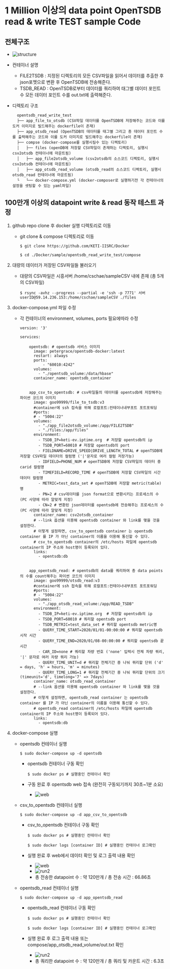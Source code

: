 # 1 Million 이상의 data point OpenTSDB read & write TEST sample Code 

## 전체구조

  - ![structure](./img/structure.png)

  - 컨테이너 설명
    - FILE2TSDB : 지정된 디렉토리의 모든 CSV파일을 읽어서 데이터를 추출한 후 json포멧으로 변환 후 OpenTSDB에 전송해준다.
    - TSDB_READ : OpenTSDB로부터 데이터를 쿼리하여 태그별 데이터 포인트 수 모든 데이터 포인트 수를 out.txt에 출력해준다.

  - 디렉토리 구조
    ```code
      opentsdb_read_write_test
      ├── app_file_to_otsdb (CSV파일 데이터를 OpenTSDB에 저장해주는 코드와 이를 도커 이미지로 빌드해주는 dockerfile이 존재)
      ├── app_otsdb_read (OpenTSDB의 데이터를 태그별 그리고 총 데이터 포인트 수를 출력해주는 코드와 이를 도커 이미지로 빌드해주는 dockerfile이 존재)
      ├── compse (docker-compose를 실행시킬수 있는 디렉토리)
      │   ├── files (openDB에 저장할 CSV파일이 존재하는 디렉토리, 실행시 csv2otsdb 컨테이너에 마운트됨)
      │   ├── app_file2otsdb_volume (csv2otsdb의 소스코드 디렉토리, 실행시 csv2otsdb 컨테이너에 마운트됨)
      │   ├── app_otsdb_read_volume (otsdb_read의 소스코드 디렉토리, 실행시 otsdb_read 컨테이너에 마운트됨)
      └   └── docker-compose.yml (docker-composer로 실행하기전 각 컨테이너의 설정을 셋팅할 수 있는 yaml파일)
    ```

## 100만개 이상의 datapoint write & read 동작 테스트 과정

  1. github repo clone 후 docker 실행 디렉토리로 이동
  
      - git clone & compose 디렉토리로 이동
      
          ```
          $ git clone https://github.com/KETI-IISRC/Docker

          $ cd ./Docker/sample/opentsdb_read_write_test/compose
          ```

  2. 대량의 데이터가 저장된 CSV파일들 불러오기

      - 대량의 CSV파일은 시흥서버 /home/cschae/sampleCSV 내에 존재 (총 5개의 CSV파일)
      
          ```
          $ rsync -avhz --progress --partial -e 'ssh -p 7771' 서버userID@59.14.236.153:/home/cschae/sampleCSV ./files
          
          ```

  3. docker-compose.yml 파일 수정

      - 각 컨테이너의 environment, volumes, ports 필요에따라 수정
        
        ```code
        version: '3'

        services: 

            opentsdb: # opentsdb 서비스 이미지
              image: petergrace/opentsdb-docker:latest
              restart: always
              ports:
                  - "60010:4242"
              volumes:
                - "./opentsdb_volume:/data/hbase"
              container_name: opentsdb_container


            app_csv_to_opentsdb: # csv파일들의 데이터를 opentsdb에 저장해주는 파이썬 코드의 이미지
              image: goo99999/file_to_tsdb:v3
              #container에 ssh 접속을 위해 로컬포트:컨테이너내부포트 포트포워딩
              #ports:
              # - "5004:22"
              volumes:
                - "./app_file2otsdb_volume:/app/FILE2TSDB"
                - "./files:/app/files"
              environment:
                - TSDB_IP=keti-ev.iptime.org  # 저장할 opentsdb의 ip
                - TSDB_PORT=60010 # 저장할 opentsdb의 port
                - FIELDNAME=DRIVE_SPEED|DRIVE_LENGTH_TOTAL # openTSDB에 저장할 CSV파일 데이터의 컬럼명 ('|'문자로 여러 컬럼 저장가능)
                - IDFIELD=PHONE_NUM # openTSDB에 저장할 CSV파일의 데이터 중 carid 컬럼명
                - TIMEFIELD=RECORD_TIME # openTSDB에 저장할 CSV파일의 시간 데이터 컬럼명
                - METRIC=test_data_set # openTSDB에 저장할 metric(table) 명
                - PN=2 # csv데이터를 json format으로 변환시키는 프로세스의 수 (PC 사양에 따라 알맞게 지정) 
                - CN=2 # 변환된 json데이터를 opentsdb에 전송해주는 프로세스의 수 (PC 사양에 따라 알맞게 지정) 
              container_name: csv2otsdb_container
              # --link 옵션을 이용해 opentsdb container 와 link를 맺을 것을 설정한다. 
              # 이렇게 설정하면, csv_to_opentsdb container 는 opentsdb container 를 IP 가 아닌 container의 이름을 이용해 통신할 수 있다.
              # csv_to_opentsdb container의 /etc/hosts 파일에 opentsdb container의 IP 주소와 host명이 등록되어 있다.
              links:
                - opentsdb:db
                

            app_opentsdb_read: # opentsdb의 data를 쿼리하여 총 data points의 수를 count해주는 파이썬 코드의 이미지
              image: goo99999/otsdb_read:v3
              #container에 ssh 접속을 위해 로컬포트:컨테이너내부포트 포트포워딩
              #ports:
              # - "5004:22"
              volumes:
                - "./app_otsdb_read_volume:/app/READ_TSDB"
              environment:
                - TSDB_IP=keti-ev.iptime.org  # 저장할 opentsdb의 ip
                - TSDB_PORT=60010 # 쿼리할 opentsdb port
                - TSDB_METRIC=test_data_set # 쿼리할 opentsdb metric명
                - QUERY_TIME_START=2020/01/01-00:00:00 # 쿼리할 opentsdb 시작 시간
                - QUERY_TIME_END=2020/01/08-00:00:00 # 쿼리할 opentsdb 끝 시간
                - CAR_ID=none # 쿼리할 차량 번호 ('none' 입력시 전체 차량 쿼리, '|' 문자로 여러 차량 쿼리 가능)
                - QUERY_TIME_UNIT=d # 쿼리할 전체기간 중 나눠 쿼리할 단위 ('d' = days, 'h' = hours, 'm' = minutes)
                - QUERY_TIME_LONG=1 # 쿼리할 전체기간 중 나눠 쿼리할 단위의 크기 (timeunit='d', timelong='7' => 7days)
              container_name: otsdb_read_container
              # --link 옵션을 이용해 opentsdb container 와 link를 맺을 것을 설정한다. 
              # 이렇게 설정하면, opentsdb_read container 는 opentsdb container 를 IP 가 아닌 container의 이름을 이용해 통신할 수 있다.
              # opentsdb_read container의 /etc/hosts 파일에 opentsdb container의 IP 주소와 host명이 등록되어 있다.
              links:
                - opentsdb:db
        ```

  4. docker-compose 실행
      - opentsdb 컨테이너 실행
      
          ```
          $ sudo docker-compose up -d opentsdb
          
          ```
        - opentsdb 컨테이너 구동 확인
        
            ```
            $ sudo docker ps # 실행중인 컨테이너 확인
            
            ```
        - 구동 완료 후 opentsdb web 접속 (완전히 구동되기까지 30초~1분 소요)
          - ![web](./img/web.png)


      - csv_to_opentsdb 컨테이너 실행
      
          ```
          $ sudo docker-compose up -d app_csv_to_opentsdb
          
          ```
        - csv_to_opentsdb 컨테이너 구동 확인
        
            ```
            $ sudo docker ps # 실행중인 컨테이너 확인

            $ sudo docker logs [container ID] # 실행중인 컨테이너 로그확인
            
            ```
        - 실행 완료 후 web에서 데이터 확인 및 로그 출력 내용 확인
          - ![web](./img/web2.png)
          - ![run2](./img/run2.png)
          - 총 전송한 datapoint 수 : 약 120만개 / 총 전송 시간 : 66.86초


      - opentsdb_read 컨테이너 실행
      
          ```
          $ sudo docker-compose up -d app_opentsdb_read
          
          ```
        - opentsdb_read 컨테이너 구동 확인
        
            ```
            $ sudo docker ps # 실행중인 컨테이너 확인

            $ sudo docker logs [container ID] # 실행중인 컨테이너 로그확인
            
            ```
        - 실행 완료 후 로그 출력 내용 또는 compose/app_otsdb_read_volume/out.txt 확인
          - ![run2](./img/run3.png)
          - 총 쿼리한 datapoint 수 : 약 120만개 / 총 쿼리 및 카운트 시간 : 6.3초
